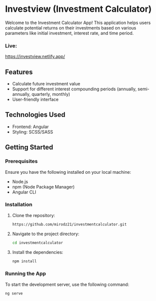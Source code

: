 # Investview (Investment Calculator)

Welcome to the Investment Calculator App! This application helps users calculate potential returns on their investments based on various parameters like initial investment, interest rate, and time period.

### Live:

https://investview.netlify.app/

## Features

- Calculate future investment value
- Support for different interest compounding periods (annually, semi-annually, quarterly, monthly)
- User-friendly interface

## Technologies Used

- Frontend: Angular
- Styling: SCSS/SASS

## Getting Started

### Prerequisites

Ensure you have the following installed on your local machine:

- Node.js
- npm (Node Package Manager)
- Angular CLI

### Installation

1. Clone the repository:
   ```bash
   https://github.com/mirodz21/investmentcalculator.git

2. Navigate to the project directory:
   ```bash
   cd investmentcalculator
3. Install the dependencies:
   ```bash
   npm install
   
### Running the App

  To start the development server, use the following command:
   ```bash
   ng serve
   
